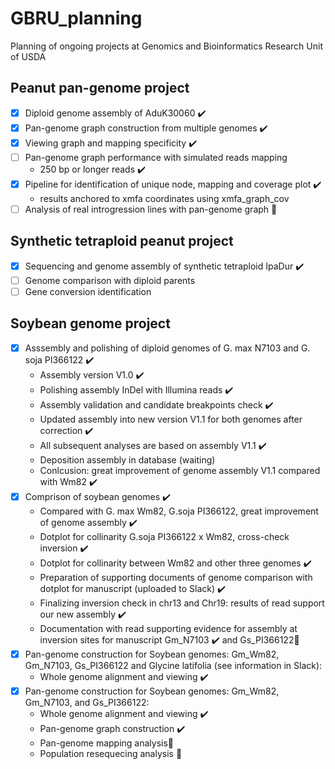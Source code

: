 # GBRU_planning
Planning of ongoing projects at Genomics and Bioinformatics Research Unit of USDA

## Peanut pan-genome project
- [x] Diploid genome assembly of AduK30060 :heavy_check_mark:
- [x] Pan-genome graph construction from multiple genomes :heavy_check_mark:
- [x] Viewing graph and mapping specificity :heavy_check_mark:
- [ ] Pan-genome graph performance with simulated reads mapping
   - 250 bp or longer reads :heavy_check_mark:
- [x] Pipeline for identification of unique node, mapping and coverage plot  :heavy_check_mark:
   - results anchored to xmfa coordinates using xmfa_graph_cov
- [ ] Analysis of real introgression lines with pan-genome graph :flight_departure:

## Synthetic tetraploid peanut project
- [x] Sequencing and genome assembly of synthetic tetraploid IpaDur :heavy_check_mark:
- [ ] Genome comparison with diploid parents 
- [ ] Gene conversion identification

## Soybean genome project
- [x] Asssembly and polishing of diploid genomes of G. max N7103 and G. soja PI366122 :heavy_check_mark:
  - Assembly version V1.0 :heavy_check_mark:
  - Polishing assembly InDel with Illumina reads :heavy_check_mark:
  - Assembly validation and candidate breakpoints check :heavy_check_mark:
  - Updated assembly into new version V1.1 for both genomes after correction :heavy_check_mark:
  - All subsequent analyses are based on assembly V1.1 :heavy_check_mark:
  - Deposition assembly in database (waiting)
  - Conlcusion: great improvement of genome assembly V1.1 compared with Wm82 :heavy_check_mark:
- [x] Comprison of soybean genomes :heavy_check_mark:
  - Compared with G. max Wm82, G.soja PI366122, great improvement of genome assembly :heavy_check_mark:
  - Dotplot for collinarity G.soja PI366122 x Wm82, cross-check inversion :heavy_check_mark:
  - Dotplot for collinarity between Wm82 and other three genomes :heavy_check_mark:
  - Preparation of supporting documents of genome comparison with dotplot for manuscript (uploaded to Slack) :heavy_check_mark:
  - Finalizing inversion check in chr13 and Chr19: results of read support our new assembly :heavy_check_mark:
  - Documentation with read supporting evidence for assembly at inversion sites for manuscript Gm_N7103 :heavy_check_mark: and Gs_PI366122:flight_departure:
- [x] Pan-genome construction for Soybean genomes: Gm_Wm82, Gm_N7103, Gs_PI366122 and Glycine latifolia (see information in Slack):
  - Whole genome alignment and viewing :heavy_check_mark:
- [x] Pan-genome construction for Soybean genomes: Gm_Wm82, Gm_N7103, and Gs_PI366122:
  - Whole genome alignment and viewing :heavy_check_mark:
  - Pan-genome graph construction :heavy_check_mark:
  - Pan-genome mapping analysis:flight_departure:
  - Population resequecing analysis :flight_departure:

